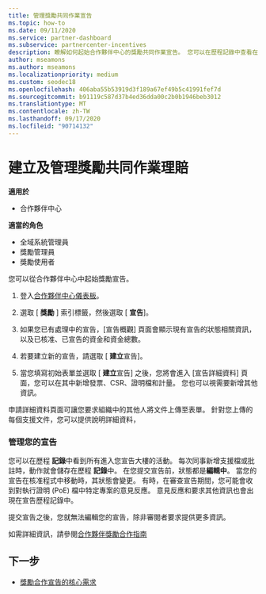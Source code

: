 ```yaml
---
title: 管理獎勵共同作業宣告
ms.topic: how-to
ms.date: 09/11/2020
ms.service: partner-dashboard
ms.subservice: partnercenter-incentives
description: 瞭解如何起始合作夥伴中心的獎勵共同作業宣告。 您可以在歷程記錄中查看在建置宣告過程中加入的所有活動。
author: mseamons
ms.author: mseamons
ms.localizationpriority: medium
ms.custom: seodec18
ms.openlocfilehash: 406aba55b53919d3f189a67ef49b5c41991fef7d
ms.sourcegitcommit: b91119c587d37b4ed36dda00c2b0b1946beb3012
ms.translationtype: MT
ms.contentlocale: zh-TW
ms.lasthandoff: 09/17/2020
ms.locfileid: "90714132"
---
```

# <a name="create-and-manage-an-incentives-co-op-claim"></a>建立及管理獎勵共同作業理賠

**適用於**

- 合作夥伴中心

**適當的角色**

- 全域系統管理員
- 獎勵管理員
- 獎勵使用者

您可以從合作夥伴中心中起始獎勵宣告。

1. 登入[合作夥伴中心儀表板](https://partner.microsoft.com/dashboard/)。

2. 選取 [ **獎勵** ] 索引標籤，然後選取 [ **宣告**]。

3. 如果您已有處理中的宣告，\[宣告概觀\] 頁面會顯示現有宣告的狀態相關資訊，以及已核准、已宣告的資金和資金總數。

4. 若要建立新的宣告，請選取 [ **建立**宣告]。

5. 當您填寫初始表單並選取 [ **建立**宣告] 之後，您將會進入 [宣告詳細資料] 頁面，您可以在其中新增發票、CSR、證明檔和計量。 您也可以視需要新增其他資訊。

申請詳細資料頁面可讓您要求組織中的其他人將文件上傳至表單。 針對您上傳的每個支援文件，您可以提供說明詳細資料， 

### <a name="manage-your-claims"></a>管理您的宣告

您可以在歷程 **記錄**中看到所有進入您宣告大樓的活動。 每次同事新增支援檔或批註時，動作就會儲存在歷程 **記錄**中。 在您提交宣告前，狀態都是**編輯中**。 當您的宣告在核准程式中移動時，其狀態會變更。 有時，在審查宣告期間，您可能會收到對執行證明 (PoE) 檔中特定專案的意見反應。 意見反應和要求其他資訊也會出現在宣告歷程記錄中。

提交宣告之後，您就無法編輯您的宣告，除非審閱者要求提供更多資訊。

如需詳細資訊，請參閱[合作夥伴獎勵合作指南](https://assets.microsoft.com/coop-guidebook.pdf)

## <a name="next-steps"></a>下一步

- [獎勵合作宣告的核心需求](core-requirements.md)